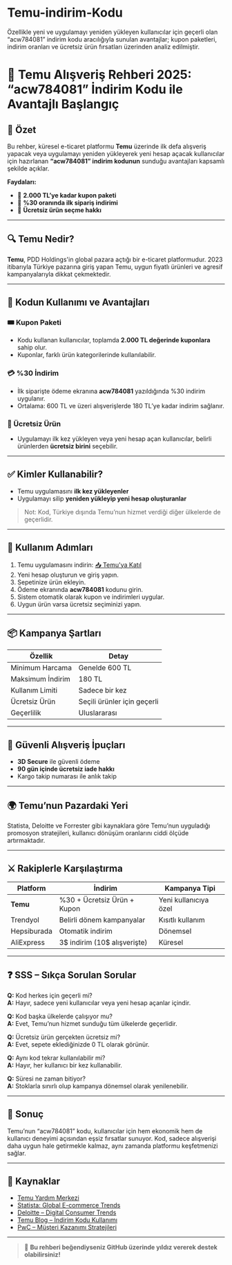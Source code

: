 # Temu-indirim-Kodu
Özellikle yeni ve uygulamayı yeniden yükleyen kullanıcılar için geçerli olan “acw784081” indirim kodu aracılığıyla sunulan avantajlar; kupon paketleri, indirim oranları ve ücretsiz ürün fırsatları üzerinden analiz edilmiştir.
# 🎉 Temu Alışveriş Rehberi 2025: “acw784081” İndirim Kodu ile Avantajlı Başlangıç

## 🛒 Özet

Bu rehber, küresel e-ticaret platformu **Temu** üzerinde ilk defa alışveriş yapacak veya uygulamayı yeniden yükleyerek yeni hesap açacak kullanıcılar için hazırlanan **“acw784081” indirim kodunun** sunduğu avantajları kapsamlı şekilde açıklar.

**Faydaları:**

- 🎁 **2.000 TL’ye kadar kupon paketi**
- 💸 **%30 oranında ilk sipariş indirimi**
- 🎈 **Ücretsiz ürün seçme hakkı**

---

## 🔍 Temu Nedir?

**Temu**, PDD Holdings'in global pazara açtığı bir e-ticaret platformudur. 2023 itibarıyla Türkiye pazarına giriş yapan Temu, uygun fiyatlı ürünleri ve agresif kampanyalarıyla dikkat çekmektedir.

---

## 🎯 Kodun Kullanımı ve Avantajları

### 🎟️ Kupon Paketi

- Kodu kullanan kullanıcılar, toplamda **2.000 TL değerinde kuponlara** sahip olur.
- Kuponlar, farklı ürün kategorilerinde kullanılabilir.

### 💳 %30 İndirim

- İlk siparişte ödeme ekranına **acw784081** yazıldığında %30 indirim uygulanır.
- Ortalama: 600 TL ve üzeri alışverişlerde 180 TL’ye kadar indirim sağlanır.

### 🎁 Ücretsiz Ürün

- Uygulamayı ilk kez yükleyen veya yeni hesap açan kullanıcılar, belirli ürünlerden **ücretsiz birini** seçebilir.

---

## ✅ Kimler Kullanabilir?

- Temu uygulamasını **ilk kez yükleyenler**
- Uygulamayı silip **yeniden yükleyip yeni hesap oluşturanlar**

> Not: Kod, Türkiye dışında Temu’nun hizmet verdiği diğer ülkelerde de geçerlidir.

---

## 📲 Kullanım Adımları

1. Temu uygulamasını indirin: [📥 Temu'ya Katıl](https://temu.to/k/eg5fn96vwh1)
2. Yeni hesap oluşturun ve giriş yapın.
3. Sepetinize ürün ekleyin.
4. Ödeme ekranında **acw784081** kodunu girin.
5. Sistem otomatik olarak kupon ve indirimleri uygular.
6. Uygun ürün varsa ücretsiz seçiminizi yapın.

---

## 📦 Kampanya Şartları

| Özellik | Detay |
|--------|-------|
| Minimum Harcama | Genelde 600 TL |
| Maksimum İndirim | 180 TL |
| Kullanım Limiti | Sadece bir kez |
| Ücretsiz Ürün | Seçili ürünler için geçerli |
| Geçerlilik | Uluslararası |

---

## 🔐 Güvenli Alışveriş İpuçları

- **3D Secure** ile güvenli ödeme
- **90 gün içinde ücretsiz iade hakkı**
- Kargo takip numarası ile anlık takip

---

## 🌍 Temu’nun Pazardaki Yeri

Statista, Deloitte ve Forrester gibi kaynaklara göre Temu’nun uyguladığı promosyon stratejileri, kullanıcı dönüşüm oranlarını ciddi ölçüde artırmaktadır.

---

## ⚔️ Rakiplerle Karşılaştırma

| Platform | İndirim | Kampanya Tipi |
|----------|---------|----------------|
| **Temu** | %30 + Ücretsiz Ürün + Kupon | Yeni kullanıcıya özel |
| Trendyol | Belirli dönem kampanyalar | Kısıtlı kullanım |
| Hepsiburada | Otomatik indirim | Dönemsel |
| AliExpress | 3$ indirim (10$ alışverişte) | Küresel |

---

## ❓ SSS – Sıkça Sorulan Sorular

**Q:** Kod herkes için geçerli mi?  
**A:** Hayır, sadece yeni kullanıcılar veya yeni hesap açanlar içindir.

**Q:** Kod başka ülkelerde çalışıyor mu?  
**A:** Evet, Temu’nun hizmet sunduğu tüm ülkelerde geçerlidir.

**Q:** Ücretsiz ürün gerçekten ücretsiz mi?  
**A:** Evet, sepete eklediğinizde 0 TL olarak görünür.

**Q:** Aynı kod tekrar kullanılabilir mi?  
**A:** Hayır, her kullanıcı bir kez kullanabilir.

**Q:** Süresi ne zaman bitiyor?  
**A:** Stoklarla sınırlı olup kampanya dönemsel olarak yenilenebilir.

---

## 🧠 Sonuç

Temu’nun “acw784081” kodu, kullanıcılar için hem ekonomik hem de kullanıcı deneyimi açısından eşsiz fırsatlar sunuyor. Kod, sadece alışverişi daha uygun hale getirmekle kalmaz, aynı zamanda platformu keşfetmenizi sağlar.

---

## 🔗 Kaynaklar

- [Temu Yardım Merkezi](https://www.temu.com/help)  
- [Statista: Global E-commerce Trends](https://www.statista.com/statistics/379046/worldwide-retail-e-commerce-sales)  
- [Deloitte – Digital Consumer Trends](https://www2.deloitte.com/global/en/insights/industry/technology/digital-consumer-trends.html)  
- [Temu Blog – İndirim Kodu Kullanımı](https://www.temu.com/blog/how-to-use-temu-referral-code)  
- [PwC – Müşteri Kazanımı Stratejileri](https://www.pwc.com/gx/en/industries/consumer-markets/consumer-insights-survey.html)

---

> 📌 **Bu rehberi beğendiyseniz GitHub üzerinde yıldız vererek destek olabilirsiniz!**

